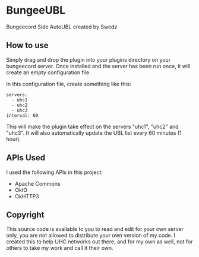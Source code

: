 # BungeeUBL
Bungeecord Side AutoUBL created by Swedz

## How to use
Simply drag and drop the plugin into your plugins directory on your bungeecord server. Once installed and the server has been run once, it will create an empty configuration file.

In this configuration file, create something like this:
```
servers:
  - uhc1
  - uhc2
  - uhc3
interval: 60
```
This will make the plugin take effect on the servers "uhc1", "uhc2" and "uhc3". It will also automatically update the UBL list every 60 minutes (1 hour).

## APIs Used
I used the following APIs in this project:
- Apache Commons
- OkIO
- OkHTTP3

## Copyright
This source code is available to you to read and edit for your own server only, you are not allowed to distribute your own version of my code. I created this to help UHC networks out there, and for my own as well, not for others to take my work and call it their own.
